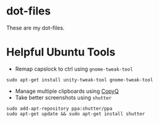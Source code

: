 # dot-files

These are my dot-files.

# Helpful Ubuntu Tools

- Remap capslock to ctrl using `gnome-tweak-tool`
```
sudo apt-get install unity-tweak-tool gnome-tweak-tool
```
- Manage multiple clipboards using [CopyQ](https://github.com/hluk/CopyQ)
- Take better screenshots using `shutter`
```
sudo add-apt-repository ppa:shutter/ppa
sudo apt-get update && sudo apt-get install shutter
```
